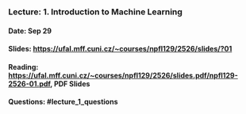 ### Lecture: 1. Introduction to Machine Learning
#### Date: Sep 29
#### Slides: https://ufal.mff.cuni.cz/~courses/npfl129/2526/slides/?01
#### Reading: https://ufal.mff.cuni.cz/~courses/npfl129/2526/slides.pdf/npfl129-2526-01.pdf, PDF Slides
#### Questions: #lecture_1_questions
